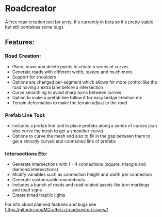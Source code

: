 # Roadcreator
A free road creation tool for unity. It's currently in beta so it's pretty stable but still containes some bugs

## Features:
### Road Creation:
- Place, move and delete points to create a series of curves
- Generate roads with different width, texture and much more.
- Support for shoulders
- Options are changed per-segment which allows for more control like the road having a extra lane before a intersection
- Curve smoothing to avoid sharp turns between curves
- Option to make a prefab line follow it for easy bridge creation etc
- Terrain deformation to make the terrain adjust to the road

### Prefab Line Tool:
- Includes a prefab line tool to place prefabs along a series of curves (can also curve the mesh to get a smoother curve)
- Options to curve the mesh and also to fill in the gap between them to get a smootly curved and connected line of prefabs


### Intersections Etc:
- Generate intersections with 1 - 4 connections (square, triangle and diamond intersections)
- Modify variables such as connection height and width per connection
- Generate customizable roundabouts
- Includes a bunch of roads and road related assets like turn markings and road signs
- Create timed traphic lights

For info about planned features and bugs see https://github.com/MCrafterzz/roadcreator/issues/1
